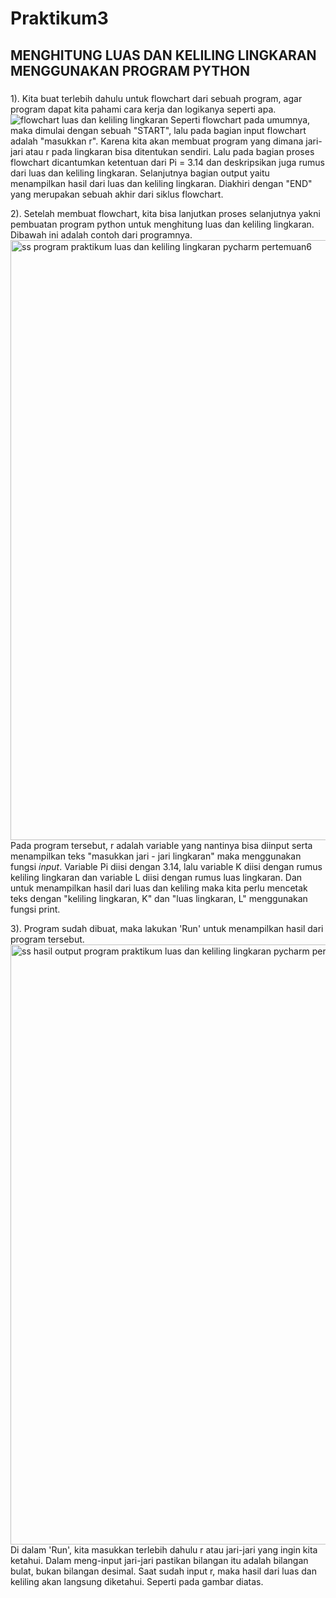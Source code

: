 # Praktikum3

## MENGHITUNG LUAS DAN KELILING LINGKARAN MENGGUNAKAN PROGRAM PYTHON

### 
1). Kita buat terlebih dahulu untuk flowchart dari sebuah program, agar program dapat kita pahami cara kerja dan logikanya seperti apa. 
![flowchart luas dan keliling lingkaran](https://user-images.githubusercontent.com/116411792/199009836-572be647-ef81-4be2-9ed2-a3006082eab4.png) 
Seperti flowchart pada umumnya, maka dimulai dengan sebuah "START", lalu pada bagian input flowchart adalah "masukkan r". Karena kita akan membuat program yang dimana jari-jari atau r pada lingkaran bisa ditentukan sendiri. Lalu pada bagian proses flowchart dicantumkan ketentuan dari Pi = 3.14 dan deskripsikan juga rumus dari luas dan keliling lingkaran. Selanjutnya bagian output yaitu menampilkan hasil dari luas dan keliling lingkaran. Diakhiri dengan "END" yang merupakan sebuah akhir dari siklus flowchart. 

2). Setelah membuat flowchart, kita bisa lanjutkan proses selanjutnya yakni pembuatan program python untuk menghitung luas dan keliling lingkaran. Dibawah ini adalah contoh dari programnya.
<img width="960" alt="ss program praktikum luas dan keliling lingkaran pycharm pertemuan6" src="https://user-images.githubusercontent.com/116411792/199009893-a1726e8b-6819-4362-8c77-8ea60db18114.png"> 
Pada program tersebut, r adalah variable yang nantinya bisa diinput serta menampilkan teks "masukkan jari - jari lingkaran" maka menggunakan fungsi *input*. Variable Pi diisi dengan 3.14, lalu variable K diisi dengan rumus keliling lingkaran dan variable L diisi dengan rumus luas lingkaran. Dan untuk menampilkan hasil dari luas dan keliling maka kita perlu mencetak teks dengan "keliling lingkaran, K" dan "luas lingkaran, L" menggunakan fungsi print. 

3). Program sudah dibuat, maka lakukan 'Run' untuk menampilkan hasil dari program tersebut. 
<img width="960" alt="ss hasil output program praktikum luas dan keliling lingkaran pycharm pertemuan6" src="https://user-images.githubusercontent.com/116411792/199009939-38a3aaa1-6dee-4bd1-b1a0-7c8412f04c3a.png"> 
Di dalam 'Run', kita masukkan terlebih dahulu r atau jari-jari yang ingin kita ketahui. Dalam meng-input jari-jari pastikan bilangan itu adalah bilangan bulat, bukan bilangan desimal. Saat sudah input r, maka hasil dari luas dan keliling akan langsung diketahui. Seperti pada gambar diatas. 